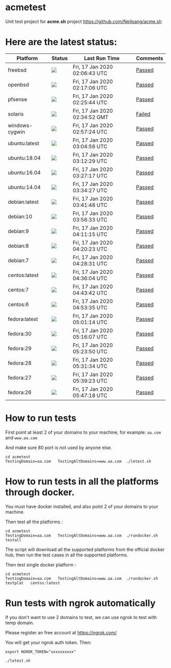 # acmetest
Unit test project for **acme.sh** project https://github.com/Neilpang/acme.sh



# Here are the latest status:

| Platform | Status| Last Run Time| Comments|
-----------|-------|--------------|---------|
|freebsd| ![](https://neilpang.github.io/acmetest/status/freebsd.svg?1579226803)| Fri, 17 Jan 2020 02:06:43 UTC| [Passed](https://github.com/Neilpang/acmetest/blob/master/logs/freebsd.out) |
|openbsd| ![](https://neilpang.github.io/acmetest/status/openbsd.svg?1579227426)| Fri, 17 Jan 2020 02:17:06 UTC| [Passed](https://github.com/Neilpang/acmetest/blob/master/logs/openbsd.out) |
|pfsense| ![](https://neilpang.github.io/acmetest/status/pfsense.svg?1579227944)| Fri, 17 Jan 2020 02:25:44 UTC| [Passed](https://github.com/Neilpang/acmetest/blob/master/logs/pfsense.out) |
|solaris| ![](https://neilpang.github.io/acmetest/status/solaris.svg?1579228492)| Fri, 17 Jan 2020 02:34:52 GMT| [Failed](https://github.com/Neilpang/acmetest/blob/master/logs/solaris.out) |
|windows-cygwin| ![](https://neilpang.github.io/acmetest/status/windows-cygwin.svg?1579229844)| Fri, 17 Jan 2020 02:57:24 UTC| [Passed](https://github.com/Neilpang/acmetest/blob/master/logs/windows-cygwin.out) |
|ubuntu:latest| ![](https://neilpang.github.io/acmetest/status/ubuntu-latest.svg?1579230296)| Fri, 17 Jan 2020 03:04:56 UTC| [Passed](https://github.com/Neilpang/acmetest/blob/master/logs/ubuntu-latest.out) |
|ubuntu:18.04| ![](https://neilpang.github.io/acmetest/status/ubuntu-18.04.svg?1579230749)| Fri, 17 Jan 2020 03:12:29 UTC| [Passed](https://github.com/Neilpang/acmetest/blob/master/logs/ubuntu-18.04.out) |
|ubuntu:16.04| ![](https://neilpang.github.io/acmetest/status/ubuntu-16.04.svg?1579231637)| Fri, 17 Jan 2020 03:27:17 UTC| [Passed](https://github.com/Neilpang/acmetest/blob/master/logs/ubuntu-16.04.out) |
|ubuntu:14.04| ![](https://neilpang.github.io/acmetest/status/ubuntu-14.04.svg?1579232067)| Fri, 17 Jan 2020 03:34:27 UTC| [Passed](https://github.com/Neilpang/acmetest/blob/master/logs/ubuntu-14.04.out) |
|debian:latest| ![](https://neilpang.github.io/acmetest/status/debian-latest.svg?1579232508)| Fri, 17 Jan 2020 03:41:48 UTC| [Passed](https://github.com/Neilpang/acmetest/blob/master/logs/debian-latest.out) |
|debian:10| ![](https://neilpang.github.io/acmetest/status/debian-10.svg?1579233393)| Fri, 17 Jan 2020 03:56:33 UTC| [Passed](https://github.com/Neilpang/acmetest/blob/master/logs/debian-10.out) |
|debian:9| ![](https://neilpang.github.io/acmetest/status/debian-9.svg?1579234275)| Fri, 17 Jan 2020 04:11:15 UTC| [Passed](https://github.com/Neilpang/acmetest/blob/master/logs/debian-9.out) |
|debian:8| ![](https://neilpang.github.io/acmetest/status/debian-8.svg?1579234823)| Fri, 17 Jan 2020 04:20:23 UTC| [Passed](https://github.com/Neilpang/acmetest/blob/master/logs/debian-8.out) |
|debian:7| ![](https://neilpang.github.io/acmetest/status/debian-7.svg?1579235311)| Fri, 17 Jan 2020 04:28:31 UTC| [Passed](https://github.com/Neilpang/acmetest/blob/master/logs/debian-7.out) |
|centos:latest| ![](https://neilpang.github.io/acmetest/status/centos-latest.svg?1579235764)| Fri, 17 Jan 2020 04:36:04 UTC| [Passed](https://github.com/Neilpang/acmetest/blob/master/logs/centos-latest.out) |
|centos:7| ![](https://neilpang.github.io/acmetest/status/centos-7.svg?1579236222)| Fri, 17 Jan 2020 04:43:42 UTC| [Passed](https://github.com/Neilpang/acmetest/blob/master/logs/centos-7.out) |
|centos:6| ![](https://neilpang.github.io/acmetest/status/centos-6.svg?1579236815)| Fri, 17 Jan 2020 04:53:35 UTC| [Passed](https://github.com/Neilpang/acmetest/blob/master/logs/centos-6.out) |
|fedora:latest| ![](https://neilpang.github.io/acmetest/status/fedora-latest.svg?1579237274)| Fri, 17 Jan 2020 05:01:14 UTC| [Passed](https://github.com/Neilpang/acmetest/blob/master/logs/fedora-latest.out) |
|fedora:30| ![](https://neilpang.github.io/acmetest/status/fedora-30.svg?1579238167)| Fri, 17 Jan 2020 05:16:07 UTC| [Passed](https://github.com/Neilpang/acmetest/blob/master/logs/fedora-30.out) |
|fedora:29| ![](https://neilpang.github.io/acmetest/status/fedora-29.svg?1579238630)| Fri, 17 Jan 2020 05:23:50 UTC| [Passed](https://github.com/Neilpang/acmetest/blob/master/logs/fedora-29.out) |
|fedora:28| ![](https://neilpang.github.io/acmetest/status/fedora-28.svg?1579239094)| Fri, 17 Jan 2020 05:31:34 UTC| [Passed](https://github.com/Neilpang/acmetest/blob/master/logs/fedora-28.out) |
|fedora:27| ![](https://neilpang.github.io/acmetest/status/fedora-27.svg?1579239563)| Fri, 17 Jan 2020 05:39:23 UTC| [Passed](https://github.com/Neilpang/acmetest/blob/master/logs/fedora-27.out) |
|fedora:26| ![](https://neilpang.github.io/acmetest/status/fedora-26.svg?1579240038)| Fri, 17 Jan 2020 05:47:18 UTC| [Passed](https://github.com/Neilpang/acmetest/blob/master/logs/fedora-26.out) |

# How to run tests

First point at least 2 of your domains to your machine, 
for example: `aa.com` and `www.aa.com`

And make sure 80 port is not used by anyone else.

```
cd acmetest
TestingDomain=aa.com   TestingAltDomains=www.aa.com  ./letest.sh
```

# How to run tests in all the platforms through docker.

You must have docker installed, and also point 2 of your domains to your machine.

Then test all the platforms :

```
cd acmetest
TestingDomain=aa.com   TestingAltDomains=www.aa.com  ./rundocker.sh  testall
```

The script will download all the supported platforms from the official docker hub, then run the test cases in all the supported platforms.

Then test single docker platform :

```
cd acmetest
TestingDomain=aa.com   TestingAltDomains=www.aa.com  ./rundocker.sh  testplat   centos:latest
```

# Run tests with ngrok automatically

If you don't want to use 2 domains to test, we can use ngrok to test with temp domain.

Please register an free account at https://ngrok.com/

You will get your ngrok auth token.  Then:

```
export NGROK_TOKEN="xxxxxxxxxx"

./letest.sh

```








